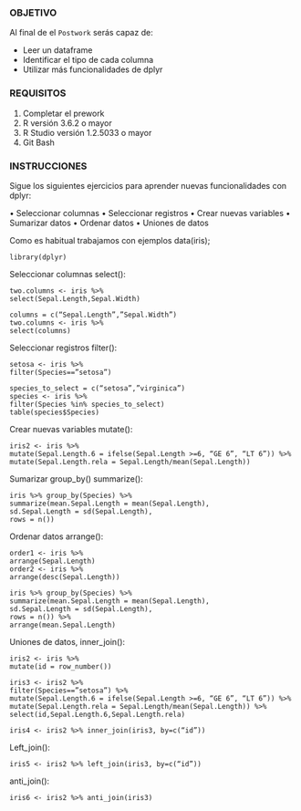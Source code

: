 ### OBJETIVO

Al final de el `Postwork` serás capaz de:
- Leer un dataframe
- Identificar el tipo de cada columna
- Utilizar más funcionalidades de dplyr

### REQUISITOS

1. Completar el prework
2. R versión 3.6.2 o mayor
3. R Studio versión 1.2.5033 o mayor 
4. Git Bash

### INSTRUCCIONES

Sigue los siguientes ejercicios para aprender nuevas funcionalidades con dplyr:

• Seleccionar columnas
• Seleccionar registros
• Crear nuevas variables
• Sumarizar datos
• Ordenar datos
• Uniones de datos

Como es habitual trabajamos con ejemplos data(iris); 
```{r} 
library(dplyr)
```
Seleccionar columnas select():

```{r}
two.columns <- iris %>%
select(Sepal.Length,Sepal.Width)

columns = c(“Sepal.Length”,”Sepal.Width”)
two.columns <- iris %>%
select(columns)
```
Seleccionar registros filter():
```{r}
setosa <- iris %>%
filter(Species==”setosa”)

species_to_select = c(“setosa”,”virginica”)
species <- iris %>%
filter(Species %in% species_to_select)
table(species$Species)
```
Crear nuevas variables mutate():
```{r}
iris2 <- iris %>%
mutate(Sepal.Length.6 = ifelse(Sepal.Length >=6, “GE 6”, “LT 6”)) %>%
mutate(Sepal.Length.rela = Sepal.Length/mean(Sepal.Length))
```

Sumarizar group_by() summarize():

```{r}
iris %>% group_by(Species) %>%
summarize(mean.Sepal.Length = mean(Sepal.Length),
sd.Sepal.Length = sd(Sepal.Length),
rows = n())
```

Ordenar datos arrange():

```{r}
order1 <- iris %>%
arrange(Sepal.Length)
order2 <- iris %>%
arrange(desc(Sepal.Length))
```

```{r}
iris %>% group_by(Species) %>%
summarize(mean.Sepal.Length = mean(Sepal.Length),
sd.Sepal.Length = sd(Sepal.Length),
rows = n()) %>%
arrange(mean.Sepal.Length)
```

Uniones de datos, inner_join():

```{r}
iris2 <- iris %>%
mutate(id = row_number())

iris3 <- iris2 %>%
filter(Species==”setosa”) %>%
mutate(Sepal.Length.6 = ifelse(Sepal.Length >=6, “GE 6”, “LT 6”)) %>%
mutate(Sepal.Length.rela = Sepal.Length/mean(Sepal.Length)) %>%
select(id,Sepal.Length.6,Sepal.Length.rela)

iris4 <- iris2 %>% inner_join(iris3, by=c(“id”))
```

Left_join():

```{r}
iris5 <- iris2 %>% left_join(iris3, by=c(“id”))
```
anti_join():

```{r}
iris6 <- iris2 %>% anti_join(iris3)
```



